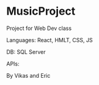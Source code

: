 # MusicProject
Project for Web Dev class


Languages:
React, HMLT, CSS, JS

DB: SQL Server

APIs:


By Vikas and Eric

